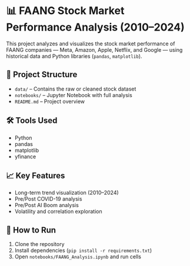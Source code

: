 # 📊 FAANG Stock Market Performance Analysis (2010–2024)

This project analyzes and visualizes the stock market performance of FAANG companies — Meta, Amazon, Apple, Netflix, and Google — using historical data and Python libraries (`pandas`, `matplotlib`).

## 📁 Project Structure
- `data/` – Contains the raw or cleaned stock dataset
- `notebooks/` – Jupyter Notebook with full analysis
- `README.md` – Project overview

## 🛠️ Tools Used
- Python
- pandas
- matplotlib
- yfinance

## 📈 Key Features
- Long-term trend visualization (2010–2024)
- Pre/Post COVID-19 analysis
- Pre/Post AI Boom analysis
- Volatility and correlation exploration

## 📌 How to Run
1. Clone the repository
2. Install dependencies (`pip install -r requirements.txt`)
3. Open `notebooks/FAANG_Analysis.ipynb` and run cells
